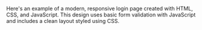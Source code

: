 Here's an example of a modern, responsive login page created with HTML, CSS, and JavaScript. 
This design uses basic form validation with JavaScript and includes a clean layout styled using CSS.
